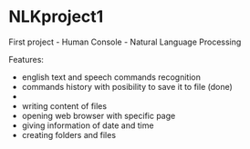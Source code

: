 # NLKproject1
First project - Human Console - Natural Language Processing

Features:
 - english text and speech commands recognition
 - commands history with posibility to save it to file (done)
 -
 - writing content of files
 - opening web browser with specific page
 - giving information of date and time
 - creating folders and files
